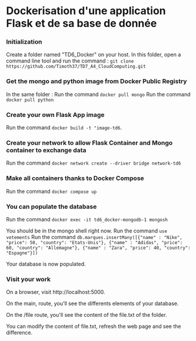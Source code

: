 # Dockerisation d'une application Flask et de sa base de donnée

### Initialization

Create a folder named "TD6_Docker" on your host. 
In this folder, open a command line tool and run the command : 
`git clone https://github.com/Timoth37/TD7_A4_CloudComputing.git`

### Get the mongo and python image from Docker Public Registry
In the same folder :
Run the command `docker pull mongo`
Run the command `docker pull python`

### Create your own Flask App image

Run the command `docker build -t "image-td6`.

### Create your network to allow Flask Container and Mongo container to exchange data

Run the command `docker network create --driver bridge network-td6`

### Make all containers thanks to Docker Compose

Run the command `docker compose up`

### You can populate the database

Run the command `docker exec -it td6_docker-mongodb-1 mongosh`

You should be in the mongo shell right now.
Run the command `use vetements`
Run the command `db.marques.insertMany([{"name" : "Nike", "price": 50, "country": "Etats-Unis"},
{"name" : "Adidas", "price": 60, "country": "Allemagne"},
{"name" : "Zara", "price": 40, "country": "Espagne"}])`

Your database is now populated. 

### Visit your work

On a browser, visit http://localhost:5000.

On the main, route, you'll see the differents elements of your database. 

On the /file route, you'll see the content of the file.txt of the folder. 

You can modify the content of file.txt, refresh the web page and see the difference. 
